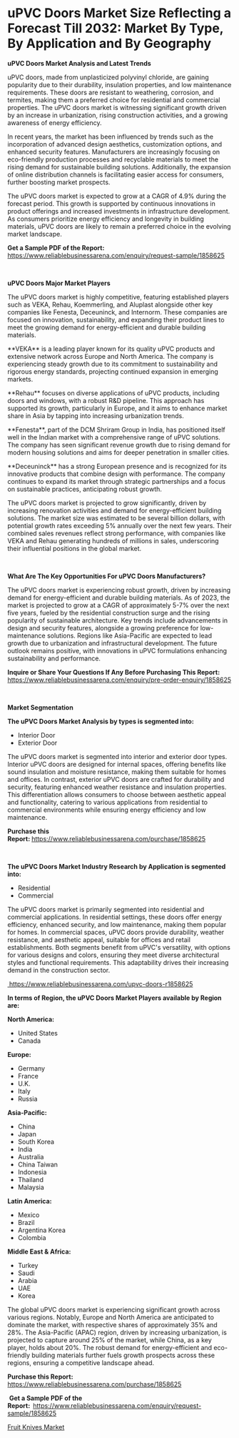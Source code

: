 <p><h1>uPVC Doors Market Size Reflecting a Forecast Till 2032: Market By Type, By Application and By Geography</h1></p><p><strong>uPVC Doors Market Analysis and Latest Trends</strong></p>
<p><p>uPVC doors, made from unplasticized polyvinyl chloride, are gaining popularity due to their durability, insulation properties, and low maintenance requirements. These doors are resistant to weathering, corrosion, and termites, making them a preferred choice for residential and commercial properties. The uPVC doors market is witnessing significant growth driven by an increase in urbanization, rising construction activities, and a growing awareness of energy efficiency.</p><p>In recent years, the market has been influenced by trends such as the incorporation of advanced design aesthetics, customization options, and enhanced security features. Manufacturers are increasingly focusing on eco-friendly production processes and recyclable materials to meet the rising demand for sustainable building solutions. Additionally, the expansion of online distribution channels is facilitating easier access for consumers, further boosting market prospects.</p><p>The uPVC doors market is expected to grow at a CAGR of 4.9% during the forecast period. This growth is supported by continuous innovations in product offerings and increased investments in infrastructure development. As consumers prioritize energy efficiency and longevity in building materials, uPVC doors are likely to remain a preferred choice in the evolving market landscape.</p></p>
<p><strong>Get a Sample PDF of the Report:&nbsp;</strong> <a href="https://www.reliablebusinessarena.com/enquiry/request-sample/1858625?utm_campaign=1905&utm_medium=2&utm_source=Github&utm_content=ia&utm_term=07022025&utm_id=upvc-doors">https://www.reliablebusinessarena.com/enquiry/request-sample/1858625</a></p>
<p>&nbsp;</p>
<p><strong>uPVC Doors Major Market Players</strong></p>
<p><p>The uPVC doors market is highly competitive, featuring established players such as VEKA, Rehau, Koemmerling, and Aluplast alongside other key companies like Fenesta, Deceuninck, and Internorm. These companies are focused on innovation, sustainability, and expanding their product lines to meet the growing demand for energy-efficient and durable building materials.</p><p>**VEKA** is a leading player known for its quality uPVC products and extensive network across Europe and North America. The company is experiencing steady growth due to its commitment to sustainability and rigorous energy standards, projecting continued expansion in emerging markets.</p><p>**Rehau** focuses on diverse applications of uPVC products, including doors and windows, with a robust R&D pipeline. This approach has supported its growth, particularly in Europe, and it aims to enhance market share in Asia by tapping into increasing urbanization trends.</p><p>**Fenesta**, part of the DCM Shriram Group in India, has positioned itself well in the Indian market with a comprehensive range of uPVC solutions. The company has seen significant revenue growth due to rising demand for modern housing solutions and aims for deeper penetration in smaller cities.</p><p>**Deceuninck** has a strong European presence and is recognized for its innovative products that combine design with performance. The company continues to expand its market through strategic partnerships and a focus on sustainable practices, anticipating robust growth.</p><p>The uPVC doors market is projected to grow significantly, driven by increasing renovation activities and demand for energy-efficient building solutions. The market size was estimated to be several billion dollars, with potential growth rates exceeding 5% annually over the next few years. Their combined sales revenues reflect strong performance, with companies like VEKA and Rehau generating hundreds of millions in sales, underscoring their influential positions in the global market.</p></p>
<p>&nbsp;</p>
<p><strong>What Are The Key Opportunities For uPVC Doors Manufacturers?</strong></p>
<p><p>The uPVC doors market is experiencing robust growth, driven by increasing demand for energy-efficient and durable building materials. As of 2023, the market is projected to grow at a CAGR of approximately 5-7% over the next five years, fueled by the residential construction surge and the rising popularity of sustainable architecture. Key trends include advancements in design and security features, alongside a growing preference for low-maintenance solutions. Regions like Asia-Pacific are expected to lead growth due to urbanization and infrastructural development. The future outlook remains positive, with innovations in uPVC formulations enhancing sustainability and performance.</p></p>
<p><strong>Inquire or Share Your Questions If Any Before Purchasing This Report:</strong> <a href="https://www.reliablebusinessarena.com/enquiry/pre-order-enquiry/1858625?utm_campaign=1905&utm_medium=2&utm_source=Github&utm_content=ia&utm_term=07022025&utm_id=upvc-doors">https://www.reliablebusinessarena.com/enquiry/pre-order-enquiry/1858625</a></p>
<p>&nbsp;</p>
<p><strong>Market Segmentation</strong></p>
<p><strong>The uPVC Doors Market Analysis by types is segmented into:</strong></p>
<p><ul><li>Interior Door</li><li>Exterior Door</li></ul></p>
<p><p>The uPVC doors market is segmented into interior and exterior door types. Interior uPVC doors are designed for internal spaces, offering benefits like sound insulation and moisture resistance, making them suitable for homes and offices. In contrast, exterior uPVC doors are crafted for durability and security, featuring enhanced weather resistance and insulation properties. This differentiation allows consumers to choose between aesthetic appeal and functionality, catering to various applications from residential to commercial environments while ensuring energy efficiency and low maintenance.</p></p>
<p><strong>Purchase this Report:&nbsp;</strong><a href="https://www.reliablebusinessarena.com/purchase/1858625?utm_campaign=1905&utm_medium=2&utm_source=Github&utm_content=ia&utm_term=07022025&utm_id=upvc-doors">https://www.reliablebusinessarena.com/purchase/1858625</a></p>
<p>&nbsp;</p>
<p><strong>The uPVC Doors Market Industry Research by Application is segmented into:</strong></p>
<p><ul><li>Residential</li><li>Commercial</li></ul></p>
<p><p>The uPVC doors market is primarily segmented into residential and commercial applications. In residential settings, these doors offer energy efficiency, enhanced security, and low maintenance, making them popular for homes. In commercial spaces, uPVC doors provide durability, weather resistance, and aesthetic appeal, suitable for offices and retail establishments. Both segments benefit from uPVC's versatility, with options for various designs and colors, ensuring they meet diverse architectural styles and functional requirements. This adaptability drives their increasing demand in the construction sector.</p></p>
<p><a href="https://www.reliablebusinessarena.com/upvc-doors-r1858625?utm_campaign=1905&utm_medium=2&utm_source=Github&utm_content=ia&utm_term=07022025&utm_id=upvc-doors">&nbsp;https://www.reliablebusinessarena.com/upvc-doors-r1858625</a></p>
<p><strong>In terms of Region, the uPVC Doors Market Players available by Region are:</strong></p>
<p>
    <p> <strong> North America: </strong>
        <ul>
            <li>United States</li>
            <li>Canada</li>
        </ul>
        </p> 
    <p> <strong> Europe: </strong>
        <ul>
            <li>Germany</li>
            <li>France</li>
            <li>U.K.</li>
            <li>Italy</li>
            <li>Russia</li>
        </ul>
        </p> 
    <p> <strong> Asia-Pacific: </strong>
        <ul>
            <li>China</li>
            <li>Japan</li>
            <li>South Korea</li>
            <li>India</li>
            <li>Australia</li>
            <li>China Taiwan</li>
            <li>Indonesia</li>
            <li>Thailand</li>
            <li>Malaysia</li>
        </ul>
        </p> 
    <p> <strong> Latin America: </strong>
        <ul>
            <li>Mexico</li>
            <li>Brazil</li>
            <li>Argentina Korea</li>
            <li>Colombia</li>
        </ul>
        </p> 
    <p> <strong> Middle East & Africa: </strong>
        <ul>
            <li>Turkey</li>
            <li>Saudi</li>
            <li>Arabia</li>
            <li>UAE</li>
            <li>Korea</li>
        </ul>
    </p>
    </p>
<p><p>The global uPVC doors market is experiencing significant growth across various regions. Notably, Europe and North America are anticipated to dominate the market, with respective shares of approximately 35% and 28%. The Asia-Pacific (APAC) region, driven by increasing urbanization, is projected to capture around 25% of the market, while China, as a key player, holds about 20%. The robust demand for energy-efficient and eco-friendly building materials further fuels growth prospects across these regions, ensuring a competitive landscape ahead.</p></p>
<p><strong>Purchase this Report: </strong><a href="https://www.reliablebusinessarena.com/purchase/1858625?utm_campaign=1905&utm_medium=2&utm_source=Github&utm_content=ia&utm_term=07022025&utm_id=upvc-doors">https://www.reliablebusinessarena.com/purchase/1858625</a></p>
<p>&nbsp;<strong>Get a Sample PDF of the Report:&nbsp;&nbsp;</strong><a href="https://www.reliablebusinessarena.com/enquiry/request-sample/1858625?utm_campaign=1905&utm_medium=2&utm_source=Github&utm_content=ia&utm_term=07022025&utm_id=upvc-doors">https://www.reliablebusinessarena.com/enquiry/request-sample/1858625</a></p>
<p><strong></strong></p>
<p><p><a href="https://github.com/guneycigdem35/Market-Research-Report-List-5/blob/main/fruit-knives-market.md?utm_campaign=1905&utm_medium=2&utm_source=Github&utm_content=ia&utm_term=07022025&utm_id=upvc-doors">Fruit Knives Market</a></p></p>